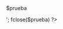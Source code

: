 <html>
 <head>
 </head>
 <body>
 <?php
$prueba=fopen("test.txt","r")
echo '<p>$prueba</p>';
fclose($prueba)
?>
 </body>
</html>
